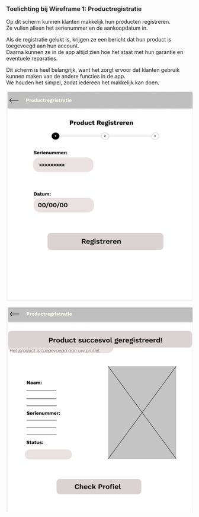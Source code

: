 ### Toelichting bij Wireframe 1: Productregistratie

Op dit scherm kunnen klanten makkelijk hun producten registreren.  
Ze vullen alleen het serienummer en de aankoopdatum in.  

Als de registratie gelukt is, krijgen ze een bericht dat hun product is toegevoegd aan hun account.  
Daarna kunnen ze in de app altijd zien hoe het staat met hun garantie en eventuele reparaties.  

Dit scherm is heel belangrijk, want het zorgt ervoor dat klanten gebruik kunnen maken van de andere functies in de app.  
We houden het simpel, zodat iedereen het makkelijk kan doen.


![Registeren1](Productregristratie1.png)


![Registeren2](Productregristatie2.png)
